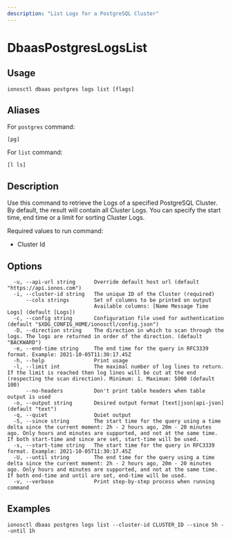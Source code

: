```yaml
---
description: "List Logs for a PostgreSQL Cluster"
---
```


# DbaasPostgresLogsList

## Usage

```text
ionosctl dbaas postgres logs list [flags]
```

## Aliases

For `postgres` command:

```text
[pg]
```

For `list` command:

```text
[l ls]
```

## Description

Use this command to retrieve the Logs of a specified PostgreSQL Cluster. By default, the result will contain all Cluster Logs. You can specify the start time, end time or a limit for sorting Cluster Logs.

Required values to run command:

* Cluster Id

## Options

```text
  -u, --api-url string      Override default host url (default "https://api.ionos.com")
  -i, --cluster-id string   The unique ID of the Cluster (required)
      --cols strings        Set of columns to be printed on output 
                            Available columns: [Name Message Time Logs] (default [Logs])
  -c, --config string       Configuration file used for authentication (default "$XDG_CONFIG_HOME/ionosctl/config.json")
  -D, --direction string    The direction in which to scan through the logs. The logs are returned in order of the direction. (default "BACKWARD")
  -e, --end-time string     The end time for the query in RFC3339 format. Example: 2021-10-05T11:30:17.45Z
  -h, --help                Print usage
  -l, --limit int           The maximal number of log lines to return. If the limit is reached then log lines will be cut at the end (respecting the scan direction). Minimum: 1. Maximum: 5000 (default 100)
      --no-headers          Don't print table headers when table output is used
  -o, --output string       Desired output format [text|json|api-json] (default "text")
  -q, --quiet               Quiet output
  -S, --since string        The start time for the query using a time delta since the current moment: 2h - 2 hours ago, 20m - 20 minutes ago. Only hours and minutes are supported, and not at the same time. If both start-time and since are set, start-time will be used.
  -s, --start-time string   The start time for the query in RFC3339 format. Example: 2021-10-05T11:30:17.45Z
  -U, --until string        The end time for the query using a time delta since the current moment: 2h - 2 hours ago, 20m - 20 minutes ago. Only hours and minutes are supported, and not at the same time. If both end-time and until are set, end-time will be used.
  -v, --verbose             Print step-by-step process when running command
```

## Examples

```text
ionosctl dbaas postgres logs list --cluster-id CLUSTER_ID --since 5h --until 1h
```

